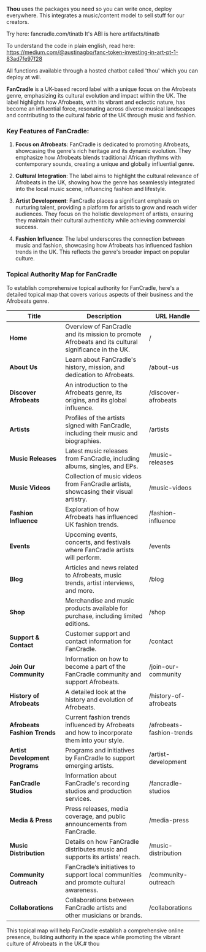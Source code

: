 **Thou** uses the packages you need so you can write once, deploy everywhere.
This integrates a music/content model to sell stuff for our creators.

Try here: fancradle.com/tinatb
It's ABI is here artifacts/tinatb

To understand the code in plain english, read here: 
https://medium.com/@austinagbo/fanc-token-investing-in-art-pt-1-83ad7fe97f28

All functions available through a hosted chatbot called 'thou' which you can deploy at will.

**FanCradle** is a UK-based record label with a unique focus on the Afrobeats genre, emphasizing its cultural evolution and impact within the UK. The label highlights how Afrobeats, with its vibrant and eclectic nature, has become an influential force, resonating across diverse musical landscapes and contributing to the cultural fabric of the UK through music and fashion.

### Key Features of FanCradle:

1. **Focus on Afrobeats**: FanCradle is dedicated to promoting Afrobeats, showcasing the genre's rich heritage and its dynamic evolution. They emphasize how Afrobeats blends traditional African rhythms with contemporary sounds, creating a unique and globally influential genre.

2. **Cultural Integration**: The label aims to highlight the cultural relevance of Afrobeats in the UK, showing how the genre has seamlessly integrated into the local music scene, influencing fashion and lifestyle.

3. **Artist Development**: FanCradle places a significant emphasis on nurturing talent, providing a platform for artists to grow and reach wider audiences. They focus on the holistic development of artists, ensuring they maintain their cultural authenticity while achieving commercial success.

4. **Fashion Influence**: The label underscores the connection between music and fashion, showcasing how Afrobeats has influenced fashion trends in the UK. This reflects the genre's broader impact on popular culture.

### Topical Authority Map for FanCradle

To establish comprehensive topical authority for FanCradle, here's a detailed topical map that covers various aspects of their business and the Afrobeats genre.

| **Title** | **Description** | **URL Handle** |
| --- | --- | --- |
| **Home** | Overview of FanCradle and its mission to promote Afrobeats and its cultural significance in the UK. | / |
| **About Us** | Learn about FanCradle's history, mission, and dedication to Afrobeats. | /about-us |
| **Discover Afrobeats** | An introduction to the Afrobeats genre, its origins, and its global influence. | /discover-afrobeats |
| **Artists** | Profiles of the artists signed with FanCradle, including their music and biographies. | /artists |
| **Music Releases** | Latest music releases from FanCradle, including albums, singles, and EPs. | /music-releases |
| **Music Videos** | Collection of music videos from FanCradle artists, showcasing their visual artistry. | /music-videos |
| **Fashion Influence** | Exploration of how Afrobeats has influenced UK fashion trends. | /fashion-influence |
| **Events** | Upcoming events, concerts, and festivals where FanCradle artists will perform. | /events |
| **Blog** | Articles and news related to Afrobeats, music trends, artist interviews, and more. | /blog |
| **Shop** | Merchandise and music products available for purchase, including limited editions. | /shop |
| **Support & Contact** | Customer support and contact information for FanCradle. | /contact |
| **Join Our Community** | Information on how to become a part of the FanCradle community and support Afrobeats. | /join-our-community |
| **History of Afrobeats** | A detailed look at the history and evolution of Afrobeats. | /history-of-afrobeats |
| **Afrobeats Fashion Trends** | Current fashion trends influenced by Afrobeats and how to incorporate them into your style. | /afrobeats-fashion-trends |
| **Artist Development Programs** | Programs and initiatives by FanCradle to support emerging artists. | /artist-development |
| **FanCradle Studios** | Information about FanCradle's recording studios and production services. | /fancradle-studios |
| **Media & Press** | Press releases, media coverage, and public announcements from FanCradle. | /media-press |
| **Music Distribution** | Details on how FanCradle distributes music and supports its artists' reach. | /music-distribution |
| **Community Outreach** | FanCradle’s initiatives to support local communities and promote cultural awareness. | /community-outreach |
| **Collaborations** | Collaborations between FanCradle artists and other musicians or brands. | /collaborations |

This topical map will help FanCradle establish a comprehensive online presence, building authority in the space while promoting the vibrant culture of Afrobeats in the UK.#   t h o u  
 